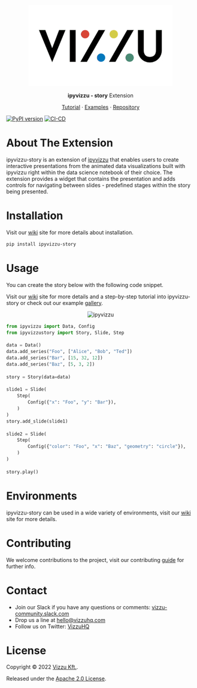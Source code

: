 <p align="center">
  <a href="https://github.com/vizzuhq/vizzu-lib">
    <img src="https://github.com/vizzuhq/vizzu-lib-doc/raw/main/docs/readme/infinite-60.gif" alt="Vizzu" />
  </a>
  <p align="center"><b>ipyvizzu - story</b> Extension</p>
  <p align="center">
    <a href="https://github.com/vizzuhq/ipyvizzu-story/wiki/1.-Tutorial">Tutorial</a>
    · <a href="https://github.com/vizzuhq/ipyvizzu-story/wiki/2.-Examples">Examples</a>
    · <a href="https://github.com/vizzuhq/ipyvizzu-story">Repository</a>
  </p>
</p>

[![PyPI version](https://badge.fury.io/py/ipyvizzu-story.svg)](https://badge.fury.io/py/ipyvizzu-story)
[![CI-CD](https://github.com/vizzuhq/ipyvizzu-story/actions/workflows/cicd.yml/badge.svg?branch=main)](https://github.com/vizzuhq/ipyvizzu-story/actions/workflows/cicd.yml)


# About The Extension

ipyvizzu-story is an extension of [ipyvizzu](https://github.com/vizzuhq/ipyvizzu) that enables users to create interactive presentations from the animated data visualizations built with ipyvizzu right within the data science notebook of their choice.
The extension provides a widget that contains the presentation and adds controls for navigating between slides - predefined stages within the story being presented.

# Installation

Visit our [wiki](https://github.com/vizzuhq/ipyvizzu-story/wiki/1.-Tutorial#installation) site for more details about installation.

```sh
pip install ipyvizzu-story
```

# Usage

You can create the story below with the following code snippet.

Visit our [wiki](https://github.com/vizzuhq/ipyvizzu-story/wiki/1.-Tutorial#usage) site for more details and a step-by-step tutorial into ipyvizzu-story or check out our example [gallery](https://github.com/vizzuhq/ipyvizzu-story/wiki/2.-Examples).

<p align="center">
  <img src="https://github.com/vizzuhq/vizzu-ext-js-story/raw/main/assets/readme-example.gif" alt="ipyvizzu" />
</p>

```python
from ipyvizzu import Data, Config
from ipyvizzustory import Story, Slide, Step

data = Data()
data.add_series("Foo", ["Alice", "Bob", "Ted"])
data.add_series("Bar", [15, 32, 12])
data.add_series("Baz", [5, 3, 2])

story = Story(data=data)

slide1 = Slide(
    Step(
        Config({"x": "Foo", "y": "Bar"}),
    )
)
story.add_slide(slide1)

slide2 = Slide(
    Step(
        Config({"color": "Foo", "x": "Baz", "geometry": "circle"}),
    )
)

story.play()
```

# Environments

ipyvizzu-story can be used in a wide variety of environments, visit our [wiki](https://github.com/vizzuhq/ipyvizzu-story/wiki/3.-Environments) site for more details.

# Contributing

We welcome contributions to the project, visit our contributing [guide](https://github.com/vizzuhq/ipyvizzu-story/blob/main/CONTRIBUTING.md) for further info.

# Contact

* Join our Slack if you have any questions or comments: [vizzu-community.slack.com](https://join.slack.com/t/vizzu-community/shared_invite/zt-w2nqhq44-2CCWL4o7qn2Ns1EFSf9kEg)
* Drop us a line at hello@vizzuhq.com
* Follow us on Twitter: [VizzuHQ](https://twitter.com/VizzuHQ)

# License

Copyright © 2022 [Vizzu Kft.](https://vizzuhq.com).

Released under the [Apache 2.0 License](https://github.com/vizzuhq/vizzu-lib/blob/main/LICENSE).
